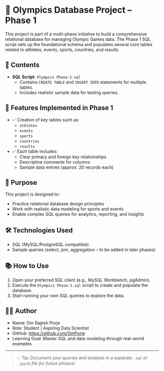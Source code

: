 # 🏅 Olympics Database Project – Phase 1

This project is part of a multi-phase initiative to build a comprehensive relational database for managing Olympic Games data. The Phase 1 SQL script sets up the foundational schema and populates several core tables related to athletes, events, sports, countries, and results.

## 📁 Contents

- **SQL Script**: `Olympics Phase-1.sql`
  - Contains `CREATE TABLE` and `INSERT INTO` statements for multiple tables.
  - Includes realistic sample data for testing queries.

## 📌 Features Implemented in Phase 1

- ✅ Creation of key tables such as:
  - `athletes`
  - `events`
  - `sports`
  - `countries`
  - `results`
- ✅ Each table includes:
  - Clear primary and foreign key relationships
  - Descriptive comments for columns
  - Sample data entries (approx. 20 records each)

## 🧠 Purpose

This project is designed to:
- Practice relational database design principles
- Work with realistic data modeling for sports and events
- Enable complex SQL queries for analytics, reporting, and insights

## 🛠️ Technologies Used

- SQL (MySQL/PostgreSQL compatible)
- Sample queries (select, join, aggregation – to be added in later phases)

## 📚 How to Use

1. Open your preferred SQL client (e.g., MySQL Workbench, pgAdmin).
2. Execute the `Olympics Phase-1.sql` script to create and populate the database.
3. Start running your own SQL queries to explore the data.

## 👨‍💻 Author

- Name: Om Rajesh Porje
- Role: Student | Aspiring Data Scientist
- GitHub: https://github.com/OmPorje
- Learning Goal: Master SQL and data modeling through real-world examples

---

> 💡 *Tip: Document your queries and analysis in a separate `.sql` or `.ipynb` file for future phases!*

